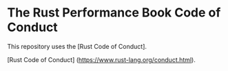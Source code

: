 # The Rust Performance Book Code of Conduct

This repository uses the [Rust Code of Conduct].

[Rust Code of Conduct] (https://www.rust-lang.org/conduct.html).
